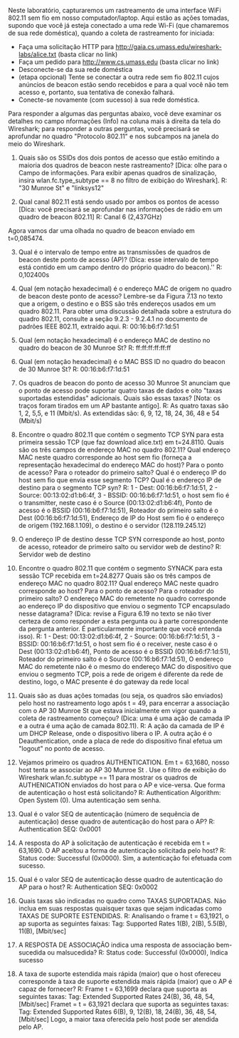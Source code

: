 Neste laboratório, capturaremos um rastreamento de uma interface WiFi 802.11 sem fio em nosso computador/laptop. Aqui estão as ações tomadas, supondo que você já esteja conectado a uma rede Wi-Fi (que chamaremos de sua rede doméstica), quando a coleta de rastreamento for iniciada:
- Faça uma solicitação HTTP para http://gaia.cs.umass.edu/wireshark-labs/alice.txt (basta clicar no link)
- Faça um pedido para http://www.cs.umass.edu (basta clicar no link)
- Desconecte-se da sua rede doméstica
- (etapa opcional) Tente se conectar a outra rede sem fio 802.11 cujos anúncios de
beacon estão sendo recebidos e para a qual você não tem acesso e, portanto, sua
tentativa de conexão falhará.
- Conecte-se novamente (com sucesso) à sua rede doméstica.

Para responder a algumas das perguntas abaixo, você deve examinar os detalhes no campo  nformações (Info) na coluna mais à direita da tela do Wireshark; para responder a outras  perguntas, você precisará se aprofundar no quadro "Protocolo 802.11" e nos subcampos na janela do meio do Wireshark.

1. Quais são os SSIDs dos dois pontos de acesso que estão emitindo a maioria dos quadros de beacon neste rastreamento? [Dica: olhe para o Campo de informações. Para exibir apenas quadros de sinalização, insira wlan.fc.type_subtype == 8 no filtro de exibição do Wireshark].
R: "30 Munroe St" e "linksys12"

2. Qual canal 802.11 está sendo usado por ambos os pontos de acesso [Dica: você
precisará se aprofundar nas informações de rádio em um quadro de beacon
802.11]
R: Canal 6 (2,437GHz)

Agora vamos dar uma olhada no quadro de beacon enviado em t=0,085474.

3. Qual é o intervalo de tempo entre as transmissões de quadros de beacon deste ponto de acesso (AP)? (Dica: esse intervalo de tempo está contido em um campo dentro do próprio quadro do beacon).''
R: 0,102400s

4. Qual (em notação hexadecimal) é o endereço MAC de origem no quadro de beacon deste ponto de acesso? Lembre-se da Figura 7.13 no texto que a origem, o destino e o BSS são três endereços usados em um quadro 802.11. Para obter uma discussão detalhada sobre a estrutura do quadro 802.11, consulte a seção 9.2.3 - 9.2.4.1 no documento de padrões IEEE 802.11, extraído aqui.
R: 00:16:b6:f7:1d:51

5. Qual (em notação hexadecimal) é o endereço MAC de destino no quadro do
beacon de 30 Munroe St?
R: ff:ff:ff:ff:ff:ff

6. Qual (em notação hexadecimal) é o MAC BSS ID no quadro do beacon de 30
Munroe St?
R: 00:16:b6:f7:1d:51

7. Os quadros de beacon do ponto de acesso 30 Munroe St anunciam que o ponto de acesso pode suportar quatro taxas de dados e oito "taxas suportadas estendidas" adicionais. Quais são essas taxas? [Nota: os traços foram tirados em um AP bastante antigo].
R: As quatro taxas são 1, 2, 5,5, e 11 (Mbit/s). As extendidas são: 6, 9, 12, 18, 24, 36, 48 e 54 (Mbit/s)

8. Encontre o quadro 802.11 que contém o segmento TCP SYN para esta primeira sessão TCP (que faz download alice.txt) em t=24.8110. Quais são os três campos de endereço MAC no quadro 802.11? Qual endereço MAC neste quadro corresponde ao host sem fio (forneça a representação hexadecimal do endereço MAC do host)? Para o ponto de acesso? Para o roteador do primeiro salto? Qual é o endereço IP do host sem fio que envia esse segmento TCP? Qual é o endereço IP de destino para o segmento TCP syn?
R: 1 - Dest: 00:16:b6:f7:1d:51, 2 - Source: 00:13:02:d1:b6:4f, 3 - BSSID: 00:16:b6:f7:1d:51, o host sem fio é o transmitter, neste caso é o Source (00:13:02:d1:b6:4f), Ponto de acesso é o BSSID (00:16:b6:f7:1d:51), Roteador do primeiro salto é o Dest (00:16:b6:f7:1d:51), Endereço de IP do Host sem fio é o endereço de origem (192.168.1.109), o destino é o servidor (128.119.245.12)

9. O endereço IP de destino desse TCP SYN corresponde ao host, ponto de acesso, roteador de primeiro salto ou servidor web de destino?
R: Servidor web de destino

10. Encontre o quadro 802.11 que contém o segmento SYNACK para esta sessão TCP recebida em t=24.8277 Quais são os três campos de endereço MAC no quadro 802.11? Qual endereço MAC neste quadro corresponde ao host? Para o ponto de acesso? Para o roteador do primeiro salto? O endereço MAC do remetente no quadro corresponde ao endereço IP do dispositivo que enviou o segmento TCP encapsulado nesse datagrama? (Dica: revise a Figura 6.19 no texto se não tiver certeza de como responder a esta pergunta ou à parte correspondente da pergunta anterior. É particularmente importante que você entenda isso).
R: 1 - Dest: 00:13:02:d1:b6:4f, 2 - Source: 00:16:b6:f7:1d:51, 3 - BSSID: 00:16:b6:f7:1d:51,
o host sem fio é o receiver, neste caso é o Dest (00:13:02:d1:b6:4f), Ponto de acesso é o BSSID (00:16:b6:f7:1d:51), Roteador do primeiro salto é o Source (00:16:b6:f7:1d:51), O endereço MAC do remetente não é o mesmo do endereço MAC do dispositivo que enviou o segmento TCP, pois a rede de origem é diferente da rede de destino, logo, o MAC presente é do gateway da rede local

11. Quais são as duas ações tomadas (ou seja, os quadros são enviados) pelo host no rastreamento logo após t = 49, para encerrar a associação com o AP 30 Munroe St que estava inicialmente em vigor quando a coleta de rastreamento começou? (Dica: uma é uma ação de camada IP e a outra é uma ação de camada 802.11).
R: A ação da camada de IP é um DHCP Release, onde o dispositivo libera o IP. A outra ação é o Deauthentication, onde a placa de rede do dispositivo final efetua um "logout" no ponto de acesso.

12. Vejamos primeiro os quadros AUTHENTICATION. Em t = 63,1680, nosso host tenta se associar ao AP 30 Munroe St . Use o filtro de exibição do Wireshark wlan.fc.subtype == 11 para mostrar os quadros de AUTHENICATION enviados do host para o AP e vice-versa. Que forma de autenticação o host está solicitando?
R: Authentication Algorithm: Open System (0). Uma autenticação sem senha.

13. Qual é o valor SEQ de autenticação (número de sequência de autenticação) desse quadro de autenticação do host para o AP?
R: Authentication SEQ: 0x0001

14. A resposta do AP à solicitação de autenticação é recebida em t = 63,1690. O AP aceitou a forma de autenticação solicitada pelo host?
R: Status code: Successful (0x0000). Sim, a autenticação foi efetuada com sucesso.

15. Qual é o valor SEQ de autenticação desse quadro de autenticação do AP para o host?
R: Authentication SEQ: 0x0002

16. Quais taxas são indicadas no quadro como TAXAS SUPORTADAS. Não inclua em suas respostas quaisquer taxas que sejam indicadas como TAXAS DE SUPORTE ESTENDIDAS.
R: Analisando o frame t = 63,1921, o ap suporta as seguintes faixas:
Tag: Supported Rates 1(B), 2(B), 5.5(B), 11(B), [Mbit/sec]

17. A RESPOSTA DE ASSOCIAÇÃO indica uma resposta de associação bem-sucedida ou malsucedida?
R: Status code: Successful (0x0000), Indica sucesso

18. A taxa de suporte estendida mais rápida (maior) que o host ofereceu corresponde à taxa de suporte estendida mais rápida (maior) que o AP é capaz de fornecer?
R: Frame t = 63,1699 declara que suporta as seguintes taxas:
Tag: Extended Supported Rates 24(B), 36, 48, 54, [Mbit/sec]
Framet = t = 63,1921 declara que suporta as seguintes taxas:
Tag: Extended Supported Rates 6(B), 9, 12(B), 18, 24(B), 36, 48, 54, [Mbit/sec]
Logo, a maior taxa oferecida pelo host pode ser atendida pelo AP.